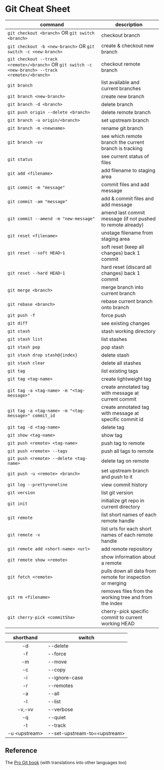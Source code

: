 # Git Cheat Sheet

command|description
---|---
`git checkout <branch>` OR `git switch <branch>` | checkout branch
`git checkout -b <new-branch>` OR `git switch -c <new-branch>` | create & checkout new branch
`git checkout --track <remote>/<branch>` OR `git switch -c <new-branch> --track <remote>/<branch>`| checkout remote branch
`git branch` | list available and current branches
`git branch <new-branch>` | create new branch
`git branch -d <branch>` | delete branch
`git push origin --delete <branch>` | delete remote branch
`git branch -u origin/<branch>` | set upstream branch
`git branch -m <newname>` | rename git branch
`git branch -vv` | see which remote branch the current branch is tracking
`git status` | see current status of files
`git add <filename>` | add filename to staging area
`git commit -m "message"` | commit files and add message
`git commit -am "message"` | add & commit files and add message
`git commit --amend -m "new-message"` | amend last commit message (if not pushed to remote already)
`git reset <filename>` | unstage filename from staging area
`git reset --soft HEAD~1` | soft reset (keep all changes) back 1 commit
`git reset --hard HEAD~1` | hard reset (discard all changes) back 1 commit
`git merge <branch>` | merge branch into current branch
`git rebase <branch>` | rebase current branch onto branch
`git push -f` | force push
`git diff` | see existing changes
`git stash` | stash working directory
`git stash list` | list stashes
`git stash pop` | pop stash
`git stash drop stash@{index}` | delete stash
`git stash clear` | delete all stashes
`git tag` | list existing tags
`git tag <tag-name>` | create lightweight tag
`git tag -a <tag-name> -m "<tag-message>"` | create annotated tag with message at current commit
`git tag -a <tag-name> -m "<tag-message>" commit_id` | create annotated tag with message at specific commit id
`git tag -d <tag-name>` | delete tag
`git show <tag-name>` | show tag
`git push <remote> <tag-name>` | push tag to remote
`git push <remote> --tags` | push all tags to remote
`git push <remote> --delete <tag-name>` | delete tag on remote
`git push -u <remote> <branch>` | set upstream branch and push to it
`git log --pretty=oneline` | view commit history
`git version` | list git version
`git init` | initialize git repo in current directory
`git remote` | list short names of each remote handle
`git remote -v` | list urls for each short names of each remote handle
`git remote add <short-name> <url>` | add remote repository
`git remote show <remote>` | show information about a remote
`git fetch <remote>` | pulls down all data from remote for inspection or merging
`git rm <filename>` | removes files from the working tree and from the index
`git cherry-pick <commitSha>` | cherry-pick specific commit to current working HEAD

shorthand|switch
:---:|---
-d|--delete
-f|--force
-m|--move
-c|--copy
-i|--ignore-case
-r|--remotes
-a|--all
-l|--list
-v,-vv|--verbose
-q|--quiet
-t|--track
-u \<upstream>|--set-upstream-to=\<upstream>
  

## Reference
The [Pro Git book](https://git-scm.com/book/en/v2) (with translations into other languages too)  
